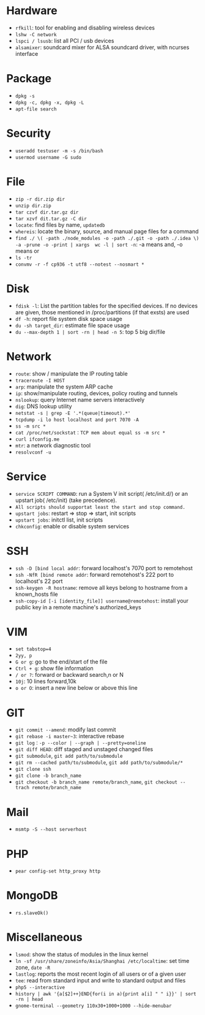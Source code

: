 # Hardware

- `rfkill`: tool for enabling and disabling wireless devices
- `lshw -C network`
- `lspci / lsusb`: list all PCI / usb devices
- `alsamixer`: soundcard mixer for ALSA soundcard driver, with ncurses interface

# Package

- `dpkg -s`
- `dpkg -c, dpkg -x, dpkg -L`
- `apt-file search`

# Security

- `useradd testuser -m -s /bin/bash`
- `usermod username -G sudo`

# File

- `zip -r dir.zip dir`
- `unzip dir.zip`
- `tar czvf dir.tar.gz dir`
- `tar xzvf dit.tar.gz -C dir`
- `locate`: find files by name, `updatedb`
- `whereis`: locate the binary, source, and manual page files for a command
- `find ./ \( -path ./node_modules -o -path ./.git -o -path ./.idea \) -a -prune -o -print | xargs  wc -l | sort -n`: -a means and, -o means or
- `ls -tr`
- `convmv -r -f cp936 -t utf8 --notest --nosmart *`

# Disk

- `fdisk -l`: List the partition tables for the specified devices. If no devices are given, those mentioned in /proc/partitions (if that exsts) are used
- `df -h`: report file system disk space usage
- `du -sh target_dir`: estimate file space usage
- `du --max-depth 1 | sort -rn | head -n 5`: top 5 big dir/file

# Network

- `route`: show / manipulate the IP routing table
- `traceroute -I HOST`
- `arp`: manipulate the system ARP cache
- `ip`: show/manipulate routing, devices, policy routing and tunnels
- `nslookup`: query Internet name servers interactively
- `dig`: DNS lookup utility
- `netstat -s | grep -E '.*(queue|timeout).*'`
- `tcpdump -i lo host localhost and port 7070 -A `
- `ss -m src *`
- `cat /proc/net/sockstat：TCP mem about equal ss -m src *`
- `curl ifconfig.me`
- `mtr`: a network diagnostic tool
- `resolvconf -u`

# Service

- `service SCRIPT COMMAND`:  run a System V init script( /etc/init.d/) or an upstart job( /etc/init) (take precedence). 
- `All scripts should supportat least the start and stop command.`
- `upstart jobs`: restart => stop => start, init scripts
- `upstart jobs`: initctl list, init scripts
- `chkconfig`:  enable or disable system services       

# SSH

- `ssh -D [bind local addr`: forward localhost's 7070 port to remotehost    
- `ssh -NfR [bind remote addr`:  forward remotehost's 222 port to localhost's 22 port
- `ssh-keygen -R hostname`: remove all keys belong to hostname from a known_hosts file 
- `ssh-copy-id [-i [identity_file]] username@remotehost`: install your public key in a remote machine's authorized_keys

# VIM

- `set tabstop=4`
- `2yy, p`
- `G or g`:  go to the end/start of the file
- `Ctrl + g`: show file information
- `/ or ?`:  forward or backward search,n or N
- `10j`: 10 lines forward,10k
- `o or O`: insert a new line below or above this line

# GIT

- `git commit --amend`: modify last commit
- `git rebase -i master~3`:   interactive rebase
- `git log：-p --color | --graph | --pretty=oneline`
- `git diff HEAD`: diff staged and unstaged changed files
- `git submodule`, `git add path/to/submodule`
- `git rm --cached path/to/submodule`, `git add path/to/submodule/*`
- `git clone ssh`
- `git clone -b branch_name`
- `git checkout -b branch_name remote/branch_name`, `git checkout --trach remote/branch_name`

# Mail

- `msmtp -S --host serverhost`

# PHP

- `pear config-set http_proxy http`

# MongoDB

- `rs.slaveOk()`

# Miscellaneous

- `lsmod`: show  the status of modules in the linux kernel
- `ln -sf /usr/share/zoneinfo/Asia/Shanghai /etc/localtime`: set time zone, `date -R`
- `lastlog`: reports the most recent login of all users or of a given user
- `tee`: read from standard input and write to standard output and files
- `php5 --interactive`
- `history | awk '{a[$2]++}END{for(i in a){print a[i] " " i}}' | sort -rn | head`
- `gnome-terminal --geometry 110x30+1000+1000 --hide-menubar`